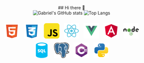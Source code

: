 <div align="center">
  ## Hi there 👋
</div>

<div align="center">

  <img src="https://github-readme-stats.vercel.app/api?username=GabrielRasf&show_icons=true&theme=dark" alt="Gabriel's GitHub stats" style="margin-bottom: 20px;">
  <img src="https://github-readme-stats.vercel.app/api/top-langs/?username=GabrielRasf&layout=compact" alt="Top Langs" style="margin-bottom: 20px;">
  
  <div align="center">
    <img src="logos/html.svg" alt="Logo HTML" width="50" height="50" style="margin: 5px;">
    <img src="logos/css.svg" alt="Logo CSS" width="50" height="50" style="margin: 5px;">
    <img src="logos/javascript.svg" alt="Logo JavaScript" width="50" height="50" style="margin: 5px;">
    <img src="logos/react.svg" alt="Logo React" width="50" height="50" style="margin: 5px;">
    <img src="logos/vue.svg" alt="Logo Vue.js" width="50" height="50" style="margin: 5px;">
    <img src="logos/angular.svg" alt="Logo Angular" width="50" height="50" style="margin: 5px;">
    <img src="logos/node.svg" alt="Logo Node.js" width="50" height="50" style="margin: 5px;">
    <img src="logos/sql.svg" alt="Logo SQL" width="50" height="50" style="margin: 5px;">
    <img src="logos/postgresql.svg" alt="Logo PostgreSQL" width="50" height="50" style="margin: 5px;">
    <img src="logos/csharp.svg" alt="Logo C#" width="50" height="50" style="margin: 5px;">
    <img src="logos/python.svg" alt="Logo Python" width="50" height="50" style="margin: 5px;">
    <!--
    <img src="logos/php.svg" alt="Logo PHP" width="50" height="50" style="margin: 5px;">
    -->
  </div>
</div>

